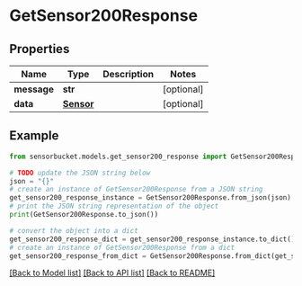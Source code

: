 # GetSensor200Response


## Properties

Name | Type | Description | Notes
------------ | ------------- | ------------- | -------------
**message** | **str** |  | [optional] 
**data** | [**Sensor**](Sensor.md) |  | [optional] 

## Example

```python
from sensorbucket.models.get_sensor200_response import GetSensor200Response

# TODO update the JSON string below
json = "{}"
# create an instance of GetSensor200Response from a JSON string
get_sensor200_response_instance = GetSensor200Response.from_json(json)
# print the JSON string representation of the object
print(GetSensor200Response.to_json())

# convert the object into a dict
get_sensor200_response_dict = get_sensor200_response_instance.to_dict()
# create an instance of GetSensor200Response from a dict
get_sensor200_response_from_dict = GetSensor200Response.from_dict(get_sensor200_response_dict)
```
[[Back to Model list]](../README.md#documentation-for-models) [[Back to API list]](../README.md#documentation-for-api-endpoints) [[Back to README]](../README.md)


